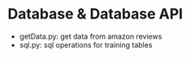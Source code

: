 # Database & Database API

- getData.py: get data from amazon reviews
- sql.py: sql operations for training tables 
